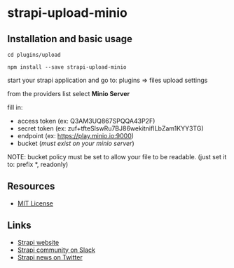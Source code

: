 # strapi-upload-minio

## Installation and basic usage
```cd plugins/upload```

```npm install --save strapi-upload-minio```

start your strapi application and go to: plugins => files upload settings

from the providers list select **Minio Server**

fill in:
  - access token (ex: Q3AM3UQ867SPQQA43P2F)
  - secret token (ex: zuf+tfteSlswRu7BJ86wekitnifILbZam1KYY3TG)
  - endpoint (ex: https://play.minio.io:9000)
  - bucket (*must exist on your minio server*)
  
NOTE: bucket policy must be set to allow your file to be readable. (just set it to: prefix \*, readonly)

## Resources

- [MIT License](LICENSE.md)

## Links

- [Strapi website](http://strapi.io/)
- [Strapi community on Slack](http://slack.strapi.io)
- [Strapi news on Twitter](https://twitter.com/strapijs)

